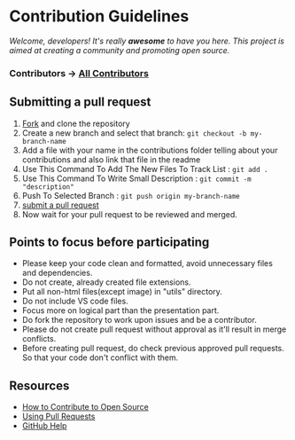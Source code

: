 
# Contribution Guidelines

*Welcome, developers! It's really **awesome** to have you here. This project is aimed at creating a community and promoting open source.*

### Contributors -> [All Contributors](https://github.com/jaitensahu/Color_Grove/graphs/contributors)

## Submitting a pull request

1. [Fork](https://github.com/jaitensahu/Login_page/fork) and clone the repository
2. Create a new branch and select that branch: `git checkout -b my-branch-name`
3. Add a file with your name in the contributions folder telling about your contributions and also link that file in the readme
4. Use This Command To Add The New Files To Track List : `git add .`
5. Use This Command To Write Small Description : `git commit -m "description"`
6. Push To Selected Branch : `git push origin my-branch-name`
7. [submit a pull request](https://github.com/jaitensahu/Login_page/compare)
8. Now wait for your pull request to be reviewed and merged.

## Points to focus before participating

- Please keep your code clean and formatted, avoid unnecessary files and dependencies.
- Do not create, already created file extensions.
- Put all non-html files(except image) in "utils" directory.
- Do not include VS code files.
- Focus more on logical part than the presentation part.
- Do fork the repository to work upon issues and be a contributor.
- Please do not create pull request without approval as it'll result in merge conflicts.
- Before creating pull request, do check previous approved pull requests. So that your code don't conflict with them.

## Resources

- [How to Contribute to Open Source](https://opensource.guide/how-to-contribute/)
- [Using Pull Requests](https://help.github.com/articles/about-pull-requests/)
- [GitHub Help](https://help.github.com)
